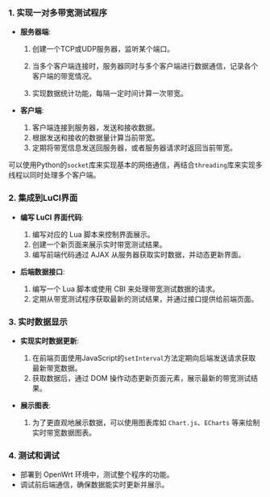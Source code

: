 ### 1. **实现一对多带宽测试程序**

   - **服务器端**:

     1. 创建一个TCP或UDP服务器，监听某个端口。

     2. 当多个客户端连接时，服务器同时与多个客户端进行数据通信，记录各个客户端的带宽情况。

     3. 实现数据统计功能，每隔一定时间计算一次带宽。

   - **客户端**:
     1. 客户端连接到服务器，发送和接收数据。
     2. 根据发送和接收的数据量计算当前带宽。
     3. 定期将带宽信息发送回服务器，或者服务器请求时返回当前带宽。

   可以使用Python的`socket`库来实现基本的网络通信，再结合`threading`库来实现多线程以同时处理多个客户端。

### 2. **集成到LuCI界面**

   - **编写 LuCI 界面代码**:
     1. 编写对应的 Lua 脚本来控制界面展示。
     2. 创建一个新页面来展示实时带宽测试结果。
     3. 编写前端代码通过 AJAX 从服务器获取实时数据，并动态更新界面。

   - **后端数据接口**:
     1. 编写一个 Lua 脚本或使用 CBI 来处理带宽测试数据的请求。
     2. 定期从带宽测试程序获取最新的测试结果，并通过接口提供给前端页面。

### 3. **实时数据显示**

   - **实现实时数据更新**:
     1. 在前端页面使用JavaScript的`setInterval`方法定期向后端发送请求获取最新带宽数据。
     2. 获取数据后，通过 DOM 操作动态更新页面元素，展示最新的带宽测试结果。

   - **展示图表**:
     1. 为了更直观地展示数据，可以使用图表库如 `Chart.js`、`ECharts` 等来绘制实时带宽数据图表。

### 4. **测试和调试**

   - 部署到 OpenWrt 环境中，测试整个程序的功能。
   - 调试前后端通信，确保数据能实时更新并展示。
